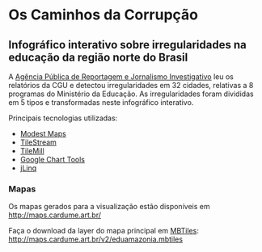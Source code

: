 Os Caminhos da Corrupção
========================

Infográfico interativo sobre irregularidades na educação da região norte do Brasil
----------------------------------------------------------------------------------

A [Agência Pública de Reportagem e Jornalismo Investigativo](http://apublica.org/) leu os relatórios da CGU e detectou irregularidades em 32 cidades, relativas a 8 programas do Ministério da Educação. As irregularidades foram divididas em 5 tipos e transformadas neste infográfico interativo.

Principais tecnologias utilizadas:
 * [Modest Maps](http://modestmaps.com/)
 * [TileStream](https://github.com/mapbox/tilestream)
 * [TileMill](https://github.com/mapbox/tilemill)
 * [Google Chart Tools](https://developers.google.com/chart/)
 * [jLinq](http://hugoware.net/Projects/jlinq)

### Mapas

Os mapas gerados para a visualização estão disponíveis em http://maps.cardume.art.br/

Faça o download da layer do mapa principal em [MBTiles](http://mapbox.com/developers/mbtiles/): http://maps.cardume.art.br/v2/eduamazonia.mbtiles 
